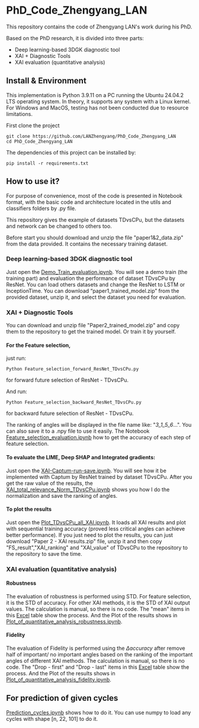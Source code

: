 # PhD_Code_Zhengyang_LAN
This repository contains the code of Zhengyang LAN's work during his PhD.

Based on the PhD research, it is divided into three parts:
- Deep learning-based 3DGK diagnostic tool
- XAI + Diagnostic Tools
- XAI evaluation (quantitative analysis)

## Install & Environment

This implementation is Python 3.9.11 on a PC running the Ubuntu 24.04.2 LTS operating system. In theory, it supports any system with a Linux kernel. For Windows and MacOS, testing has not been conducted due to resource limitations.

First clone the project
```
git clone https://github.com/LANZhengyang/PhD_Code_Zhengyang_LAN
cd PhD_Code_Zhengyang_LAN
```
The dependencies of this project can be installed by:

```
pip install -r requirements.txt
```

## How to use it?

For purpose of convenience, most of the code is presented in Notebook format, with the basic code and architecture located in the utils and classifiers folders by .py file. 

This repository gives the example of datasets TDvsCPu, but the datasets and network can be changed to others too.

Before start you should download and unzip the file "paper1&2_data.zip" from the data provided. It contains the necessary training dataset.

### Deep learning-based 3DGK diagnostic tool

Just open the [Demo_Train_evaluation.ipynb](https://github.com/LANZhengyang/PhD_Code_Zhengyang_LAN/blob/main/Demo_Train_evaluation.ipynb). You will see a demo train (the training part) and evaluation the performance of dataset TDvsCPu by ResNet. You can load others datasets and change the ResNet to LSTM or InceptionTime. 
You can download “paper1_trained_model.zip” from the provided dataset, unzip it, and select the dataset you need for evaluation.


### XAI + Diagnostic Tools

You can download and unzip file "Paper2_trained_model.zip" and copy them to the repository to get the trained model. Or train it by yourself.

#### For the Feature selection, 
just run:

```
Python Feature_selection_forward_ResNet_TDvsCPu.py
```
for forward future selection of ResNet - TDvsCPu.

And run:
```
Python Feature_selection_backward_ResNet_TDvsCPu.py
```

for backward future selection of ResNet - TDvsCPu.

The ranking of angles will be displayed in the file name like: "_3_1_5_6_...". You can also save it to a .npy file to use it easily.
The Notebook [Feature_selection_evaluation.ipynb](https://github.com/LANZhengyang/PhD_Code_Zhengyang_LAN/blob/main/Feature_selection_evaluation.ipynb) how to get the accuracy of each step of feature selection.

#### To evaluate the LIME, Deep SHAP and Integrated gradients:

Just open the [XAI-Captum-run-save.ipynb](https://github.com/LANZhengyang/PhD_Code_Zhengyang_LAN/blob/main/XAI-Captum-run-save.ipynb). You will see how it be implemented with Captum by ResNet trained by dataset TDvsCPu. After you get the raw value of the results, the [XAI_total_relevance_Norm_TDvsCPu.ipynb](https://github.com/LANZhengyang/PhD_Code_Zhengyang_LAN/blob/main/XAI_total_relevance_Norm_TDvsCPu.ipynb) shows you how I do the normalization and save the ranking of angles.


#### To plot the results
Just open the [Plot_TDvsCPu_all_XAI.ipynb](https://github.com/LANZhengyang/PhD_Code_Zhengyang_LAN/blob/main/Plot_TDvsCPu_all_XAI.ipynb). It loads all XAI results and plot with sequential training accuracy (proved less critical angles can achieve better performance). If you just need to plot the results, you can just download "Paper 2 - XAI results.zip" file, unzip it and then copy "FS_result","XAI_ranking" and "XAI_value" of TDvsCPu to the repository to the repository to save the time.
 
### XAI evaluation (quantitative analysis)

#### Robustness
The evaluation of robustness is performed using STD. For feature selection, it is the STD of accuracy. For other XAI methods, it is the STD of XAI output values. The calculation is manual, so there is no code. The "mean" items in this [Excel](https://docs.google.com/spreadsheets/d/1c4OczUgfoRxpkj8lkq6GkfcxPxPB_mrE2O-3hxY_IvA/edit?usp=sharing) table show the process. And the Plot of the results shows in [Plot_of_quantitative_analysis_robustness.ipynb](https://github.com/LANZhengyang/PhD_Code_Zhengyang_LAN/blob/main/Plot_of_quantitative_analysis_robustness.ipynb).


#### Fidelity
The evaluation of Fidelity is performed using the $\Delta accuracy$ after remove half of important/ no important angles based on the ranking of the important angles of different XAI methods. The calculation is manual, so there is no code. The "Drop - first" and "Drop - last" items in this [Excel](https://docs.google.com/spreadsheets/d/1QGWbR75-wQdB0ambuQJdiiRhmNCxH9V6WyqNS4IUEzc/edit?usp=sharing) table show the process. And the Plot of the results shows in [Plot_of_quantitative_analysis_fidelity.ipynb](https://github.com/LANZhengyang/PhD_Code_Zhengyang_LAN/blob/main/Plot_of_quantitative_analysis_fidelity.ipynb).


## For prediction of given cycles

[Prediction_cycles.ipynb](https://github.com/LANZhengyang/PhD_Code_Zhengyang_LAN/blob/main/Prediction_cycles.ipynb) shows how to do it. You can use numpy to load any cycles with shape [n, 22, 101] to do it.

